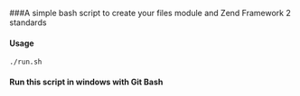 ###A simple bash script to create your files module and Zend Framework 2 standards

#### Usage

```
./run.sh
```

#### Run this script in windows with Git Bash
